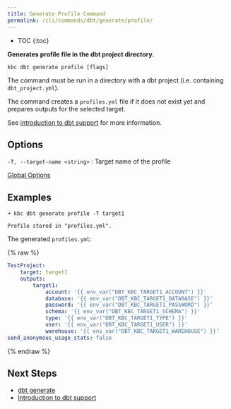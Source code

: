```yaml
---
title: Generate Profile Command
permalink: /cli/commands/dbt/generate/profile/
---
```


* TOC
{:toc}

**Generates profile file in the dbt project directory.**

```
kbc dbt generate profile [flags]
```

The command must be run in a directory with a dbt project (i.e. containing `dbt_project.yml`).

The command creates a `profiles.yml` file if it does not exist yet and prepares outputs for the selected target.

See [introduction to dbt support](/cli/dbt/) for more information.

## Options

`-T, --target-name <string>`
: Target name of the profile

[Global Options](/cli/commands/#global-options)

## Examples

```
➜ kbc dbt generate profile -T target1

Profile stored in "profiles.yml".
```

The generated `profiles.yml`:

{% raw  %}
```yaml
TestProject:
    target: target1
    outputs:
        target1:
            account: '{{ env_var("DBT_KBC_TARGET1_ACCOUNT") }}'
            database: '{{ env_var("DBT_KBC_TARGET1_DATABASE") }}'
            password: '{{ env_var("DBT_KBC_TARGET1_PASSWORD") }}'
            schema: '{{ env_var("DBT_KBC_TARGET1_SCHEMA") }}'
            type: '{{ env_var("DBT_KBC_TARGET1_TYPE") }}'
            user: '{{ env_var("DBT_KBC_TARGET1_USER") }}'
            warehouse: '{{ env_var("DBT_KBC_TARGET1_WAREHOUSE") }}'
send_anonymous_usage_stats: false
```
{% endraw %}

## Next Steps

- [dbt generate](/cli/commands/dbt/generate/)
- [Introduction to dbt support](/cli/dbt/)
